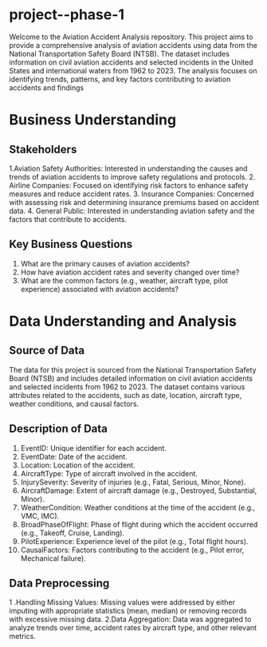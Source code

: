 # project--phase-1
Welcome to the Aviation Accident Analysis repository. This project aims to provide a comprehensive analysis of aviation accidents using data from the National Transportation Safety Board (NTSB). The dataset includes information on civil aviation accidents and selected incidents in the United States and international waters from 1962 to 2023. The analysis focuses on identifying trends, patterns, and key factors contributing to aviation accidents and findings 
# Business Understanding
## Stakeholders

1.Aviation Safety Authorities: Interested in understanding the causes and trends of aviation accidents to improve safety regulations and protocols.
2. Airline Companies: Focused on identifying risk factors to enhance safety measures and reduce accident rates.
3. Insurance Companies: Concerned with assessing risk and determining insurance premiums based on accident data.
4. General Public: Interested in understanding aviation safety and the factors that contribute to accidents.

## Key Business Questions
1. What are the primary causes of aviation accidents?
2. How have aviation accident rates and severity changed over time?
3. What are the common factors (e.g., weather, aircraft type, pilot experience) associated with aviation accidents?

# Data Understanding and Analysis
## Source of Data
The data for this project is sourced from the National Transportation Safety Board (NTSB) and includes detailed information on civil aviation accidents and selected incidents from 1962 to 2023. The dataset contains various attributes related to the accidents, such as date, location, aircraft type, weather conditions, and causal factors.

## Description of Data
1. EventID: Unique identifier for each accident.
2. EventDate: Date of the accident.
3. Location: Location of the accident.
4. AircraftType: Type of aircraft involved in the accident.
5. InjurySeverity: Severity of injuries (e.g., Fatal, Serious, Minor, None).
6. AircraftDamage: Extent of aircraft damage (e.g., Destroyed, Substantial, Minor).
7. WeatherCondition: Weather conditions at the time of the accident (e.g., VMC, IMC).
8. BroadPhaseOfFlight: Phase of flight during which the accident occurred (e.g., Takeoff, Cruise, Landing).
9. PilotExperience: Experience level of the pilot (e.g., Total flight hours).
10. CausalFactors: Factors contributing to the accident (e.g., Pilot error, Mechanical failure).

## Data Preprocessing
1 .Handling Missing Values: Missing values were addressed by either imputing with appropriate statistics (mean, median) or removing records with excessive missing data.
2.Data Aggregation: Data was aggregated to analyze trends over time, accident rates by aircraft type, and other relevant metrics.


